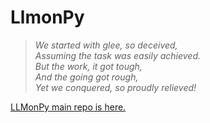 # LlmonPy

> *We started with glee, so deceived,  
> Assuming the task was easily achieved.  
> But the work, it got tough,  
> And the going got rough,  
> Yet we conquered, so proudly relieved!*    
  
     
[LLMonPy main repo is here.](https://github.com/llmonpy/llmonpy/tree/main)

